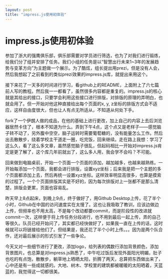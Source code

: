```yaml
---
layout: post
title: "impress.js使用初体验"
---
```


# impress.js使用初体验
参加了浙大的强鹰俱乐部，俱乐部需要对学员进行筛选，也为了对我们进行锻炼，给我们分了组并安排了任务。我们小组的任务是以“智慧出行未来1~3年的发展趋势与变革方向”为主题做一个展示。为了酷炫，组长提出用prezi，但是没有人会，然后我想起了之前看到的类似prezi效果的impress.js库，就提出来用这个。

接下来花了一天多的时间进行学习，看github上的README，上面附上了六七篇前人写的教程。然后我一一都看了，虽然很多内容都是重复的。impress.js的核心就是其给出的接口，只要学会利用这些接口进行排版，对排版的原理的弄明白，也就会用了。但一开始对他这种直接给出每个页面的x, y, z坐标的排版方式会不适应，这样自由度很大，但也让人有点无所适从，不知道从何处下手。

fork了一个伊朗人做的成品，在他的基础上进行更改，加上自己的内容上去后浏览器居然卡住了，根本不知道为什么。弄到下午4点，这个点又是老样子——感觉脑子转不动了，另外腹中空空，脑子运转时需要葡萄糖的，没有能量怎么工作。然后出去散散步，绕着学校主干道走一圈，吃完饭，回来继续。走在路上我想：学习了这么久，看了这么多文章，虽然感觉脑子很乱，但起码相比一开始对impress.js肯定是更了解了，这个库几年前就出了，这么多人用，我会学不会吗？不可能。

回来做到电脑桌前，开始一个页面一个页面的添加，越加越多，也越来越熟练。一开始每添加一个页面，我都会进行排版，设置xyz坐标；后来我是把一个主题的多个页面都添加上去，然后再统一设置xyz坐标。这样效率明显高很多，也算是摸索的过程了。一个个页面排版其实是不好的，因为每次排版对上一张都不是那么清楚，排版会更累，页面也容易乱。

昨天早上8点起床，到晚上9点，终于做好了，用Github Desktop上传，花了半个小时，Github在中国的访问速度实在太慢了。这也让我吸取了教训，应该边做边上传，但频率也不用太高，不是每个改动都要commit，而是阶段性的改进就commit一次，这样便于将上传任务分段进行，也不用到最后一起上传，弄的自己等很久。队员已经开始问了，其实都已经快做好了，如果我一直在上传的话，这时候就可以将链接给他们了。但结果是，我还花了半个小时上传。。。因为是两个队合作，还对最后展示的形式引发了一些争论。

今天又对一些细节进行了更改，添加logo，给列表的偶数行添加背景颜色，添加背景图片。也总算是对impress.js熟悉了，中午吃过饭后发现外面阳光明媚，肚子也吃的有点饱，散散步，躺草地上晒晒太阳，折腾了两天，总算把东西做出来了，心中还是有一些成就感的。大地、树木、学校里的建筑都被暖暖的太阳晒着，天蓝蓝的，我觉得这一切都很美。